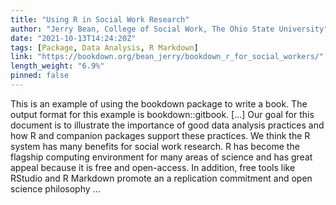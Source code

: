 ```yaml
---
title: "Using R in Social Work Research"
author: "Jerry Bean, College of Social Work, The Ohio State University"
date: "2021-10-13T14:24:20Z"
tags: [Package, Data Analysis, R Markdown]
link: "https://bookdown.org/bean_jerry/bookdown_r_for_social_workers/"
length_weight: "6.9%"
pinned: false
---
```


This is an example of using the bookdown package to write a book. The output format for this example is bookdown::gitbook. [...] Our goal for this document is to illustrate the importance of good data analysis practices and how R and companion packages support these practices. We think the R system has many benefits for social work research. R has become the flagship computing environment for many areas of science and has great appeal because it is free and open-access. In addition, free tools like RStudio and R Markdown promote an a replication commitment and open science philosophy ...
